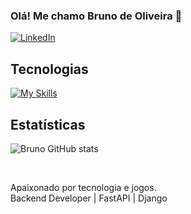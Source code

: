 ### Olá! Me chamo Bruno de Oliveira 👋

[![LinkedIn](https://img.shields.io/badge/LinkedIn-0077B5?style=for-the-badge&logo=linkedin&logoColor=white)](https://www.linkedin.com/in/brunoliy/)


## Tecnologias 
[![My Skills](https://skillicons.dev/icons?i=py,fastapi,django,cs,mongodb,docker,unity)](https://skillicons.dev)


  ## Estatísticas
  
  ![Bruno GitHub stats](https://github-readme-stats.vercel.app/api?username=Brunoliy&show_icons=true&theme=onedark)
  
<br>

Apaixonado por tecnologia e jogos. 
<br>
Backend Developer | FastAPI | Django
